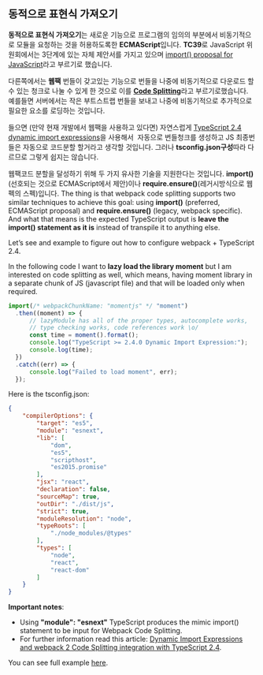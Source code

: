 ## 동적으로 표현식 가져오기

**동적으로 표현식 가져오기**는 새로운 기능으로 프로그램의 임의의 부분에서 비동기적으로 모듈을 요청하는 것을 허용하도록한 **ECMAScript**입니다.
**TC39**로 JavaScript 위원회에서는 3단계에 있는 자체 제안서를 가지고 있으며 [import() proposal for JavaScript](https://github.com/tc39/proposal-dynamic-import)라고 부르기로 했습니다.

다른쪽에서는 **웹팩** 번들이 갖고있는 기능으로 번들을 나중에 비동기적으로 다운로드 할 수 있는 청크로 나눌 수 있게 한 것으로 이를 [**Code Splitting**](https://webpack.js.org/guides/code-splitting/)라고 부르기로했습니다. 예를들면 서버에서는 작은 부트스트랩 번들을 보내고 나중에 비동기적으로 추가적으로 필요한 요소를 로딩하는 것입니다.

들으면 (만약 현재 개발에서 웹팩을 사용하고 있다면) 자연스럽게 [TypeScript 2.4 dynamic import expressions](https://github.com/Microsoft/TypeScript/wiki/What%27s-new-in-TypeScript#dynamic-import-expressions)을 사용해서 
자동으로 번들청크를 생성하고 JS 최종번들은 자동으로 코드분할 할거라고 생각할 것입니다. 그러나 **tsconfig.json구성**따라 다르므로 그렇게 쉽지는 않습니다.

웹팩코드 분할을 달성하기 위해 두 가지 유사한 기술을 지원한다는 것입니다. **import()**(선호되는 것으로 ECMAScript에서 제안)이나 **require.ensure()**(레거시방식으로 웹펙의 스펙)입니다. 
The thing is that webpack code splitting supports two similar techniques to achieve this goal: using **import()** (preferred, ECMAScript proposal) and **require.ensure()** (legacy, webpack specific). And what that means is the expected TypeScript output is **leave the import() statement as it is** instead of transpile it to anything else.

Let’s see and example to figure out how to configure webpack + TypeScript 2.4.

In the following code I want to **lazy load the library moment** but I am interested on code splitting as well, which means, having moment library in a separate chunk of JS (javascript file) and that will be loaded only when required.

```ts
import(/* webpackChunkName: "momentjs" */ "moment")
  .then((moment) => {
      // lazyModule has all of the proper types, autocomplete works,
      // type checking works, code references work \o/
      const time = moment().format();
      console.log("TypeScript >= 2.4.0 Dynamic Import Expression:");
      console.log(time);
  })
  .catch((err) => {
      console.log("Failed to load moment", err);
  });
```

Here is the tsconfig.json:

```json
{
    "compilerOptions": {
        "target": "es5",                          
        "module": "esnext",                     
        "lib": [
            "dom",
            "es5",
            "scripthost",
            "es2015.promise"
        ],                                        
        "jsx": "react",                           
        "declaration": false,                     
        "sourceMap": true,                        
        "outDir": "./dist/js",                    
        "strict": true,                           
        "moduleResolution": "node",               
        "typeRoots": [
            "./node_modules/@types"
        ],                                        
        "types": [
            "node",
            "react",
            "react-dom"
        ]                                       
    }
}
```


**Important notes**:

- Using **"module": "esnext"** TypeScript produces the mimic import() statement to be input for Webpack Code Splitting.
- For further information read this article: [Dynamic Import Expressions and webpack 2 Code Splitting integration with TypeScript 2.4](https://blog.josequinto.com/2017/06/29/dynamic-import-expressions-and-webpack-code-splitting-integration-with-typescript-2-4/).


You can see full example [here][dynamicimportcode].

[dynamicimportcode]:../code/dynamic-import-expressions
